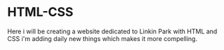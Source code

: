 # HTML-CSS
Here i will be creating a website dedicated to Linkin Park with HTML and CSS
i'm adding daily new things which makes it more compelling.
